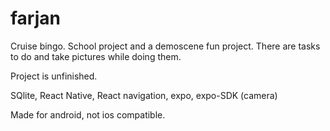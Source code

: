 # farjan
Cruise bingo. School project and a demoscene fun project. 
There are tasks to do and take pictures while doing them.

Project is unfinished.

SQlite, React Native, React navigation, expo, expo-SDK (camera)

Made for android, not ios compatible.
